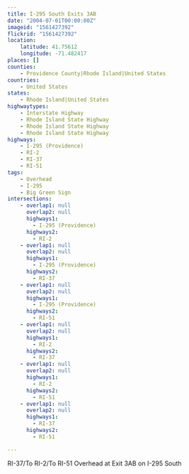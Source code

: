 ```yaml
---
title: I-295 South Exits 3AB
date: "2004-07-01T00:00:00Z"
imageid: "1561427392"
flickrid: "1561427392"
location:
    latitude: 41.75612
    longitude: -71.482417
places: []
counties:
    - Providence County|Rhode Island|United States
countries:
    - United States
states:
    - Rhode Island|United States
highwaytypes:
    - Interstate Highway
    - Rhode Island State Highway
    - Rhode Island State Highway
    - Rhode Island State Highway
highways:
    - I-295 (Providence)
    - RI-2
    - RI-37
    - RI-51
tags:
    - Overhead
    - I-295
    - Big Green Sign
intersections:
    - overlap1: null
      overlap2: null
      highways1:
        - I-295 (Providence)
      highways2:
        - RI-2
    - overlap1: null
      overlap2: null
      highways1:
        - I-295 (Providence)
      highways2:
        - RI-37
    - overlap1: null
      overlap2: null
      highways1:
        - I-295 (Providence)
      highways2:
        - RI-51
    - overlap1: null
      overlap2: null
      highways1:
        - RI-2
      highways2:
        - RI-37
    - overlap1: null
      overlap2: null
      highways1:
        - RI-2
      highways2:
        - RI-51
    - overlap1: null
      overlap2: null
      highways1:
        - RI-37
      highways2:
        - RI-51

---
```

RI-37/To RI-2/To RI-51 Overhead at Exit 3AB on I-295 South